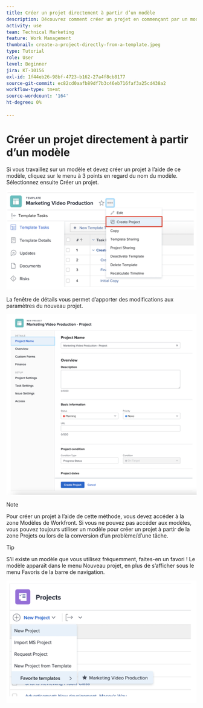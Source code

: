 ```yaml
---
title: Créer un projet directement à partir d’un modèle
description: Découvrez comment créer un projet en commençant par un modèle déjà créé .
activity: use
team: Technical Marketing
feature: Work Management
thumbnail: create-a-project-directly-from-a-template.jpeg
type: Tutorial
role: User
level: Beginner
jira: KT-10156
exl-id: 1f44eb26-98bf-4723-b162-27a4f8cb8177
source-git-commit: ec82cd0aafb89df7b3c46eb716faf3a25cd438a2
workflow-type: tm+mt
source-wordcount: '164'
ht-degree: 0%

---
```


# Créer un projet directement à partir d’un modèle

Si vous travaillez sur un modèle et devez créer un projet à l’aide de ce modèle, cliquez sur le menu à 3 points en regard du nom du modèle. Sélectionnez ensuite Créer un projet.

![Option Créer un projet dans le menu](assets/direct-template-01.png)

La fenêtre de détails vous permet d’apporter des modifications aux paramètres du nouveau projet.

![Page de création de projet](assets/direct-template-02.png)

>[!NOTE]
>
>Pour créer un projet à l’aide de cette méthode, vous devez accéder à la zone Modèles de Workfront. Si vous ne pouvez pas accéder aux modèles, vous pouvez toujours utiliser un modèle pour créer un projet à partir de la zone Projets ou lors de la conversion d’un problème/d’une tâche.

>[!TIP]
>
>S’il existe un modèle que vous utilisez fréquemment, faites-en un favori ! Le modèle apparaît dans le menu Nouveau projet, en plus de s’afficher sous le menu Favoris de la barre de navigation.


![Nouveaux modèles favoris de projet](assets/direct-template-03.png)
